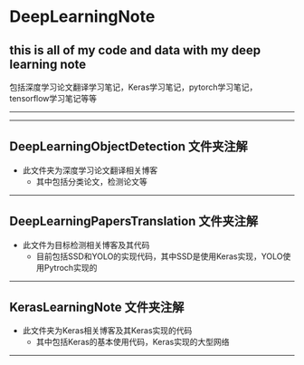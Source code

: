 # DeepLearningNote
## this is all of my code and data with my deep learning note
包括深度学习论文翻译学习笔记，Keras学习笔记，pytorch学习笔记，tensorflow学习笔记等等
***
***
## DeepLearningObjectDetection 文件夹注解
- 此文件夹为深度学习论文翻译相关博客
  - 其中包括分类论文，检测论文等 
***
## DeepLearningPapersTranslation 文件夹注解
- 此文件为目标检测相关博客及其代码
  - 目前包括SSD和YOLO的实现代码，其中SSD是使用Keras实现，YOLO使用Pytroch实现的
***
## KerasLearningNote 文件夹注解
- 此文件夹为Keras相关博客及其Keras实现的代码
  - 其中包括Keras的基本使用代码，Keras实现的大型网络
***
